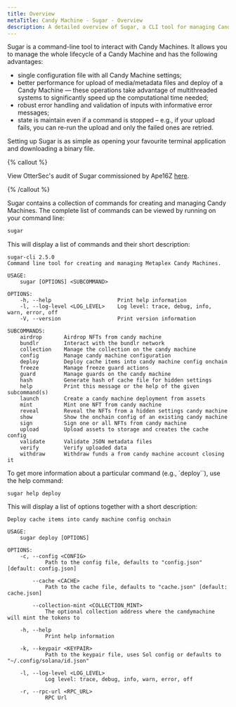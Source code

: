 ```yaml
---
title: Overview
metaTitle: Candy Machine - Sugar - Overview
description: A detailed overview of Sugar, a CLI tool for managing Candy Machines.
---
```


Sugar is a command-line tool to interact with Candy Machines. It allows you to manage the whole lifecycle of a Candy Machine and has the following advantages:

- single configuration file with all Candy Machine settings;
- better performance for upload of media/metadata files and deploy of a Candy Machine &mdash; these operations take advantage of multithreaded systems to significantly speed up the computational time needed;
- robust error handling and validation of inputs with informative error messages;
- state is maintain even if a command is stopped – e.g., if your upload fails, you can re-run the upload and only the failed ones are retried.

Setting up Sugar is as simple as opening your favourite terminal application and downloading a binary file. 

{% callout %}

View OtterSec's audit of Sugar commissioned by Ape16Z [here](https://docsend.com/view/is7963h8tbbvp2g9).

{% /callout %}

Sugar contains a collection of commands for creating and managing Candy Machines. The complete list of commands can be viewed by running on your command line:

```bash
sugar
```

This will display a list of commands and their short description:
```
sugar-cli 2.5.0
Command line tool for creating and managing Metaplex Candy Machines.

USAGE:
    sugar [OPTIONS] <SUBCOMMAND>

OPTIONS:
    -h, --help                     Print help information
    -l, --log-level <LOG_LEVEL>    Log level: trace, debug, info, warn, error, off
    -V, --version                  Print version information

SUBCOMMANDS:
    airdrop       Airdrop NFTs from candy machine
    bundlr        Interact with the bundlr network
    collection    Manage the collection on the candy machine
    config        Manage candy machine configuration
    deploy        Deploy cache items into candy machine config onchain
    freeze        Manage freeze guard actions
    guard         Manage guards on the candy machine
    hash          Generate hash of cache file for hidden settings
    help          Print this message or the help of the given subcommand(s)
    launch        Create a candy machine deployment from assets
    mint          Mint one NFT from candy machine
    reveal        Reveal the NFTs from a hidden settings candy machine
    show          Show the onchain config of an existing candy machine
    sign          Sign one or all NFTs from candy machine
    upload        Upload assets to storage and creates the cache config
    validate      Validate JSON metadata files
    verify        Verify uploaded data
    withdraw      Withdraw funds a from candy machine account closing it
```

To get more information about a particular command (e.g., `deploy``), use the help command:

```
sugar help deploy
```

This will display a list of options together with a short description:

```
Deploy cache items into candy machine config onchain

USAGE:
    sugar deploy [OPTIONS]

OPTIONS:
    -c, --config <CONFIG>
            Path to the config file, defaults to "config.json" [default: config.json]

        --cache <CACHE>
            Path to the cache file, defaults to "cache.json" [default: cache.json]

        --collection-mint <COLLECTION_MINT>
            The optional collection address where the candymachine will mint the tokens to

    -h, --help
            Print help information

    -k, --keypair <KEYPAIR>
            Path to the keypair file, uses Sol config or defaults to "~/.config/solana/id.json"

    -l, --log-level <LOG_LEVEL>
            Log level: trace, debug, info, warn, error, off

    -r, --rpc-url <RPC_URL>
            RPC Url
```

